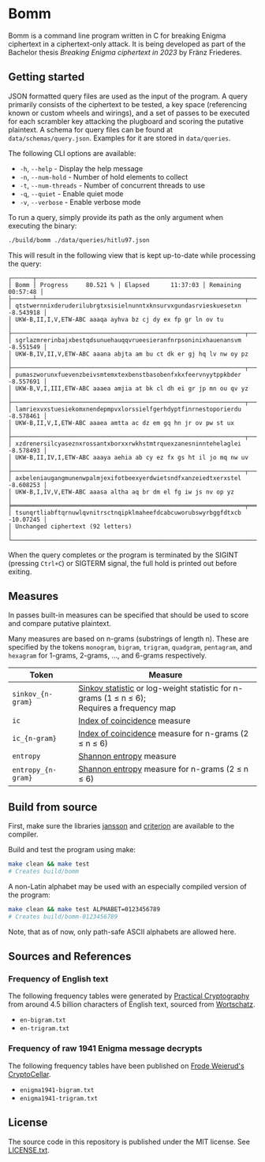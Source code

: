 
# Bomm

Bomm is a command line program written in C for breaking Enigma ciphertext in a ciphertext-only attack. It is being developed as part of the Bachelor thesis *Breaking Enigma ciphertext in 2023* by Fränz Friederes.

## Getting started

JSON formatted query files are used as the input of the program. A query primarily consists of the ciphertext to be tested, a key space (referencing known or custom wheels and wirings), and a set of passes to be executed for each scrambler key attacking the plugboard and scoring the putative plaintext. A schema for query files can be found at `data/schemas/query.json`. Examples for it are stored in `data/queries`.

The following CLI options are available:

- `-h`, `--help` - Display the help message
- `-n`, `--num-hold` - Number of hold elements to collect
- `-t`, `--num-threads` - Number of concurrent threads to use
- `-q`, `--quiet` - Enable quiet mode
- `-v`, `--verbose` - Enable verbose mode

To run a query, simply provide its path as the only argument when executing the binary:

```bash
./build/bomm ./data/queries/hitlu97.json
```

This will result in the following view that is kept up-to-date while processing the query:

```
┌──────┬───────────────────────────────────────────────────────────────────────┐
│ Bomm │ Progress     80.521 % │ Elapsed      11:37:03 │ Remaining    00:57:48 │
├──────┴───────────────────────────────────────────────────────────┬───────────┤
│ qtstwernnixderuderilubrgtxsisielnunntxknsurvxgundasrvieskuesetxn   -8.543918 │
│ UKW-B,II,I,V,ETW-ABC aaaqa ayhva bz cj dy ex fp gr ln ov tu                  │
├──────────────────────────────────────────────────────────────────┬───────────┤
│ sgrlazmrerinbajxbestqdsunuehauqqvrueesieranfnrpsoninixhauenansvm   -8.551549 │
│ UKW-B,IV,II,V,ETW-ABC aaana abjta am bu ct dk er gj hq lv nw oy pz           │
├──────────────────────────────────────────────────────────────────┬───────────┤
│ pumaszworunxfuevenzbeivsmtemxtexbenstbasobenfxkxfeervnyytppkbder   -8.557691 │
│ UKW-B,V,I,III,ETW-ABC aaaea amjia at bk cl dh ei gr jp mn ou qv yz           │
├──────────────────────────────────────────────────────────────────┬───────────┤
│ lamriexvxstuesiekomxnendepmpvxlorssielfgerhdyptfinrnestoporierdu   -8.578461 │
│ UKW-B,II,V,I,ETW-ABC aaaea amtta ac dz em gq hn jr ov pw st ux               │
├──────────────────────────────────────────────────────────────────┬───────────┤
│ xzdrenersilcyaseznxrossantxborxxrwkhstmtrquexzanesninntehelaglei   -8.578493 │
│ UKW-B,II,IV,I,ETW-ABC aaaya aehia ab cy ez fx gs ht il jo mq nw uv           │
├──────────────────────────────────────────────────────────────────┬───────────┤
│ axbeleniaugangmunenwpalmjexifotbeexyerdwietsndfxanzeiedtxerxstel   -8.608253 │
│ UKW-B,I,IV,V,ETW-ABC aaasa altha aq br dm el fg iw js nv op yz               │
╞══════════════════════════════════════════════════════════════════╤═══════════╡
│ tsunqrtliabftqrnuwlqvnitrsctnqipklmaheefdcabcuworubswyrbggfdtxcb   -10.07245 │
│ Unchanged ciphertext (92 letters)                                            │
└──────────────────────────────────────────────────────────────────────────────┘
```

When the query completes or the program is terminated by the SIGINT  (pressing `Ctrl+C`) or SIGTERM signal, the full hold is printed out before exiting.

## Measures

In passes built-in measures can be specified that should be used to score and compare putative plaintext.

Many measures are based on n-grams (substrings of length n). These are specified by the tokens `monogram`, `bigram`, `trigram`, `quadgram`, `pentagram`, and `hexagram` for 1-grams, 2-grams, …, and 6-grams respectively.

Token | Measure
----- | -------
`sinkov_{n-gram}` | [Sinkov statistic](https://en.wikipedia.org/wiki/Sinkov_statistic) or log-weight statistic for n-grams (1 ≤ n ≤ 6);<br> Requires a frequency map
`ic` | [Index of coincidence](https://en.wikipedia.org/wiki/Index_of_coincidence) measure
`ic_{n-gram}` | [Index of coincidence](https://en.wikipedia.org/wiki/Index_of_coincidence) measure for n-grams (2 ≤ n ≤ 6)
`entropy` | [Shannon entropy](https://en.wikipedia.org/wiki/Entropy_(information_theory)) measure
`entropy_{n-gram}` | [Shannon entropy](https://en.wikipedia.org/wiki/Entropy_(information_theory)) measure for n-grams (2 ≤ n ≤ 6)

## Build from source

First, make sure the libraries [jansson](https://github.com/akheron/jansson) and [criterion](https://github.com/Snaipe/Criterion) are available to the compiler.

Build and test the program using make:

```bash
make clean && make test
# Creates build/bomm
```

A non-Latin alphabet may be used with an especially compiled version of the program:

```bash
make clean && make test ALPHABET=0123456789
# Creates build/bomm-0123456789
```

Note, that as of now, only path-safe ASCII alphabets are allowed here.

## Sources and References

### Frequency of English text

The following frequency tables were generated by [Practical Cryptography](http://practicalcryptography.com/cryptanalysis/letter-frequencies-various-languages/english-letter-frequencies/) from around 4.5 billion characters of English text, sourced from [Wortschatz](https://wortschatz-leipzig.de/en).

- `en-bigram.txt`
- `en-trigram.txt`

### Frequency of raw 1941 Enigma message decrypts

The following frequency tables have been published on [Frode Weierud's CryptoCellar](https://cryptocellar.org/bgac/keyofE.html).

- `enigma1941-bigram.txt`
- `enigma1941-trigram.txt`

## License

The source code in this repository is published under the MIT license. See [LICENSE.txt](LICENSE.txt).

